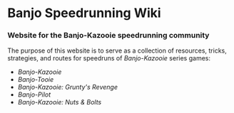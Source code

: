 # Banjo Speedrunning Wiki
### Website for the Banjo-Kazooie speedrunning community

The purpose of this website is to serve as a collection of resources, tricks, strategies, and routes for speedruns of *Banjo-Kazooie* series games:

- *Banjo-Kazooie*
- *Banjo-Tooie*
- *Banjo-Kazooie: Grunty's Revenge*
- *Banjo-Pilot*
- *Banjo-Kazooie: Nuts & Bolts*
